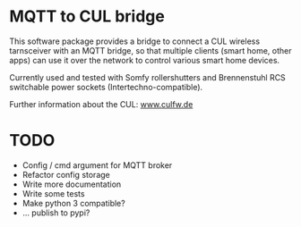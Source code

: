 # MQTT to CUL bridge

This software package provides a bridge to connect a CUL wireless tarnsceiver
with an MQTT bridge, so that multiple clients (smart home, other apps) can
use it over the network to control various smart home devices.

Currently used and tested with Somfy rollershutters and Brennenstuhl RCS
switchable power sockets (Intertechno-compatible).

Further information about the CUL: www.culfw.de

# TODO

-   Config / cmd argument for MQTT broker
-   Refactor config storage
-   Write more documentation
-   Write some tests
-   Make python 3 compatible?
-   ... publish to pypi?
